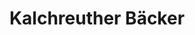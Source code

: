 ---
title: "Kalchreuther Bäcker"
url: /nuernberg/kalchreuther-baecker-katzwanger-hauptstrasse/
shop: Bäckerei
---